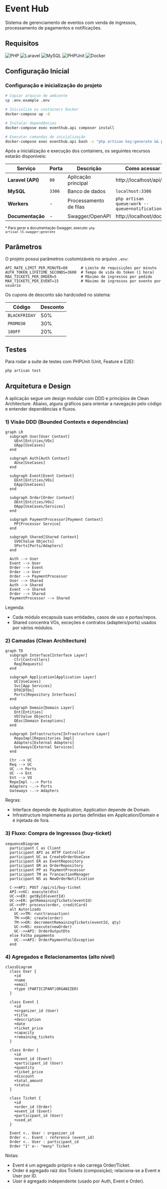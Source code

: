 # Event Hub

Sistema de gerenciamento de eventos com venda de ingressos, processamento de pagamentos e notificações.

## Requisitos

![PHP](https://img.shields.io/badge/PHP-8.4-777BB4?style=flat&logo=php&logoColor=white) ![Laravel](https://img.shields.io/badge/Laravel-12.0-FF2D20?style=flat&logo=laravel&logoColor=white) ![MySQL](https://img.shields.io/badge/MySQL-8.0-4479A1?style=flat&logo=mysql&logoColor=white) ![PHPUnit](https://img.shields.io/badge/PHPUnit-11.5.3-3C9CD7?style=flat&logo=php&logoColor=white) ![Docker](https://img.shields.io/badge/Docker-Required-2496ED?style=flat&logo=docker&logoColor=white)

## Configuração Inicial

### Configuração e inicialização do projeto

```bash
# Copiar arquivo de ambiente
cp .env.example .env

# Inicialize os containers Docker
docker-compose up -d

# Instalar dependências
docker-compose exec eventhub.api composer install

# Executar comandos de inicialização
docker-compose exec eventhub.api bash -c "php artisan key:generate && php artisan migrate && php artisan db:seed && php artisan migrate --env=testing"
```

Após a inicialização e execução dos containers, os seguintes recursos estarão disponíveis:

| Serviço | Porta | Descrição                          | Como acessar |
|---------|-------|------------------------------------|--------------|
| **Laravel (API)** | `80` | Aplicação principal                | http://localhost/api/v1/ |
| **MySQL** | `3306` | Banco de dados                     | `localhost:3306` |
| **Workers** | - | Processamento de filas | `php artisan queue:work --queue=notifications` |
| **Documentação** | - | Swagger/OpenAPI | http://localhost/docs* |

<small>* Para gerar a documentação Swagger, execute: <code>php artisan l5-swagger:generate</code></small>


## Parâmetros

O projeto possui parâmetros customizáveis no arquivo `.env`:

```env
API_RATE_LIMIT_PER_MINUTE=60      # Limite de requisições por minuto
AUTH_TOKEN_LIFETIME_SECONDS=3600  # Tempo de vida do token (1 hora)
MAX_TICKETS_PER_ORDER=5           # Máximo de ingressos por pedido
MAX_TICKETS_PER_EVENT=15          # Máximo de ingressos por evento por usuário
```

Os cupons de desconto são hardcoded no sistema:

| Código | Desconto |
|--------|----------|
| `BLACKFRIDAY` | 50% |
| `PROMO30` | 30% |
| `10OFF` | 20% |

## Testes

Para rodar a suíte de testes com PHPUnit (Unit, Feature e E2E):

```bash
php artisan test
```

## Arquitetura e Design

A aplicação segue um design modular com DDD e princípios de Clean Architecture. Abaixo, alguns gráficos para orientar a navegação pelo código e entender dependências e fluxos.

### 1) Visão DDD (Bounded Contexts e dependências)

```mermaid
graph LR
  subgraph User[User Context]
    UEnt[Entities/VOs]
    UApp[UseCases]
  end

  subgraph Auth[Auth Context]
    AUse[UseCases]
  end

  subgraph Event[Event Context]
    EEnt[Entities/VOs]
    EApp[UseCases]
  end

  subgraph Order[Order Context]
    OEnt[Entities/VOs]
    OApp[UseCases/Services]
  end

  subgraph PaymentProcessor[Payment Context]
    PP[Processor Service]
  end

  subgraph Shared[Shared Context]
    SVO[Value Objects]
    SPorts[Ports/Adapters]
  end

  Auth --> User
  Event --> User
  Order --> Event
  Order --> User
  Order --> PaymentProcessor
  User --> Shared
  Auth --> Shared
  Event --> Shared
  Order --> Shared
  PaymentProcessor --> Shared
```

Legenda:
- Cada módulo encapsula suas entidades, casos de uso e portas/repos.
- Shared concentra VOs, exceções e contratos (adapters/ports) usados por vários módulos.

### 2) Camadas (Clean Architecture)

```mermaid
graph TD
  subgraph Interface[Interface Layer]
    Ctr[Controllers]
    Req[Requests]
  end

  subgraph Application[Application Layer]
    UC[UseCases]
    Svc[App Services]
    DTO[DTOs]
    Ports[Repository Interfaces]
  end

  subgraph Domain[Domain Layer]
    Ent[Entities]
    VO[Value Objects]
    DExc[Domain Exceptions]
  end

  subgraph Infrastructure[Infrastructure Layer]
    RepoImpl[Repositories Impl]
    Adapters[External Adapters]
    Gateways[External Services]
  end

  Ctr --> UC
  Req --> UC
  UC --> Ports
  UC --> Ent
  Ent --> VO
  RepoImpl -.-> Ports
  Adapters -.-> Ports
  Gateways -.-> Adapters
```

Regras:
- Interface depende de Application; Application depende de Domain.
- Infrastructure implementa as portas definidas em Application/Domain e é injetada de fora.

### 3) Fluxo: Compra de Ingressos (buy-ticket)

```mermaid
sequenceDiagram
  participant C as Client
  participant API as HTTP Controller
  participant UC as CreateOrderUseCase
  participant ER as EventRepository
  participant OR as OrderRepository
  participant PP as PaymentProcessor
  participant TM as TransactionManager
  participant NS as NewOrderNotification

  C->>API: POST /api/v1/buy-ticket
  API->>UC: execute(dto)
  UC->>ER: getById(eventId)
  UC->>ER: getRemainingTickets(eventId)
  UC->>PP: process(order, creditCard)
  alt Autorizado
    UC->>TM: run(transaction)
    TM->>OR: create(order)
    TM->>ER: decrementRemainingTickets(eventId, qty)
    UC->>NS: execute(newOrder)
    UC-->>API: OrderOutputDto
  else Falha pagamento
    UC-->>API: OrderPaymentFailException
  end
```

### 4) Agregados e Relacionamentos (alto nível)

```mermaid
classDiagram
  class User {
    +id
    +name
    +email
    +type (PARTICIPANT|ORGANIZER)
  }

  class Event {
    +id
    +organizer_id (User)
    +title
    +description
    +date
    +ticket_price
    +capacity
    +remaining_tickets
  }

  class Order {
    +id
    +event_id (Event)
    +participant_id (User)
    +quantity
    +ticket_price
    +discount
    +total_amount
    +status
  }

  class Ticket {
    +id
    +order_id (Order)
    +event_id (Event)
    +participant_id (User)
    +used_at
  }

  Event <.. User : organizer_id
  Order <.. Event : reference (event_id)
  Order <.. User : participant_id
  Order "1" o-- "many" Ticket
```

Notas:
- Event é um agregado próprio e não carrega Order/Ticket.
- Order é agregado raiz dos Tickets (composição); relaciona-se a Event e User por ID.
- User é agregado independente (usado por Auth, Event e Order).

